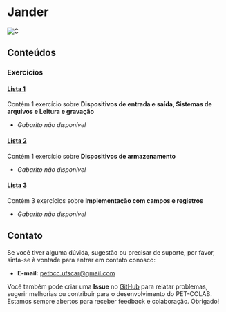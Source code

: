 # Jander

![C](https://img.shields.io/badge/C-DD0031.svg?style=for-the-badge&logo=c%2B%2B&logoColor=white)

## Conteúdos

### Exercicios

#### [Lista 1](/materias/ORI/Jander/exercicios/lista1.md)
  
Contém 1 exercício sobre **Dispositivos de entrada e saída, Sistemas de arquivos e Leitura e gravação**

- *Gabarito não disponível*

#### [Lista 2](/materias/ORI/Jander/exercicios/lista2.md)
  
Contém 1 exercício sobre **Dispositivos de armazenamento**

- *Gabarito não disponível*

#### [Lista 3](/materias/ORI/Jander/exercicios/lista3.md)
  
Contém 3 exercícios sobre **Implementação com campos e registros**

- *Gabarito não disponível*



## Contato

Se você tiver alguma dúvida, sugestão ou precisar de suporte, por favor, sinta-se à vontade para entrar em contato conosco:

- **E-mail:** petbcc.ufscar@gmail.com

Você também pode criar uma **Issue** no [GitHub](https://github.com/petbccufscar/pet-colab/issues) para relatar problemas, sugerir melhorias ou contribuir para o desenvolvimento do PET-COLAB. Estamos sempre abertos para receber feedback e colaboração. Obrigado!
